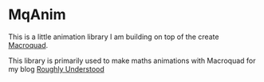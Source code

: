 # MqAnim

This is a little animation library I am building on top of the create [Macroquad](https://github.com/not-fl3/macroquad).

This library is primarily used to make maths animations with Macroquad for my
blog [Roughly Understood](https://roughly-understood.com)
